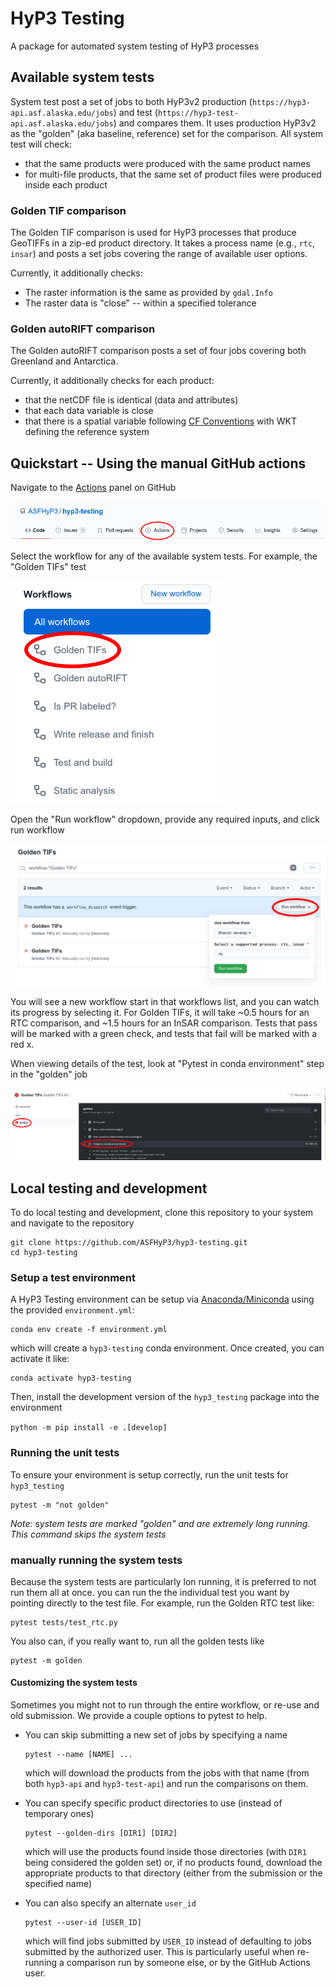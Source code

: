 # HyP3 Testing

A package for automated system testing of HyP3 processes

## Available system tests

System test post a set of jobs to both HyP3v2 production 
(`https://hyp3-api.asf.alaska.edu/jobs`) and test (`https://hyp3-test-api.asf.alaska.edu/jobs`)
and compares them. It uses production HyP3v2 as the "golden" (aka baseline, reference) set for the comparison.
All system test will check:
* that the same products were produced with the same product names
* for multi-file products, that the same set of product files were produced inside each product


### Golden TIF comparison

The Golden TIF comparison is used for HyP3 processes that produce GeoTIFFs in a zip-ed product directory.
It takes a process name (e.g., `rtc`, `insar`) and posts a set jobs covering the range of available user options.

Currently, it additionally checks:
* The raster information is the same as provided by `gdal.Info`
* The raster data is "close" -- within a specified tolerance

### Golden autoRIFT comparison

The Golden autoRIFT comparison posts a set of four jobs covering both Greenland and Antarctica.

Currently, it additionally checks for each product:
* that the netCDF file is identical (data and attributes)
* that each data variable is close
* that there is a spatial variable following [CF Conventions](https://cfconventions.org/)
  with WKT defining the reference system

## Quickstart -- Using the manual GitHub actions

Navigate to the [Actions](https://github.com/ASFHyP3/hyp3-testing/actions) panel on GitHub

![Actions menu item](docs/imgs/actions-tab.png?raw=true)

Select the workflow for any of the available system tests. For example, the "Golden TIFs" test

![Golden RTC workflow](docs/imgs/golden-tif-workflow.png?raw=true)

Open the "Run workflow" dropdown, provide any required inputs, and click run workflow

![Golden RTC workflow](docs/imgs/golden-tif-run.png?raw=true)

You will see a new workflow start in that workflows list, and you can watch its progress by selecting it.
For Golden TIFs, it will take ~0.5 hours for an RTC comparison, and ~1.5 hours for an InSAR comparison.
Tests that pass will be marked with a green check, and tests that fail will be marked with a red x.

When viewing details of the test, look at "Pytest in conda environment" step in the "golden" job

![Golden RTC workflow](docs/imgs/golden-tif-details.png?raw=true)

## Local testing and development

To do local testing and development, clone this repository to your system and navigate to the repository

```
git clone https://github.com/ASFHyP3/hyp3-testing.git
cd hyp3-testing
```

### Setup a test environment

A HyP3 Testing environment can be setup via 
[Anaconda/Miniconda](https://docs.conda.io/projects/conda/en/latest/user-guide/install/download.html#) 
using the provided `environment.yml`:

```
conda env create -f environment.yml
```

which will create a `hyp3-testing` conda environment. Once created, you can activate it like:

```
conda activate hyp3-testing
```

Then, install the development version of the `hyp3_testing` package into the environment

`python -m pip install -e .[develop]`

### Running the unit tests

To ensure your environment is setup correctly, run the unit tests for `hyp3_testing`

```
pytest -m "not golden"
```

*Note: system tests are marked "golden" and are extremely long running. This command skips the system tests*


### manually running the system tests

Because the system tests are particularly lon running, it is preferred to not run them all at once.
you can run the the individual test you want by pointing directly to the test file. For example,
run the Golden RTC test like:

```
pytest tests/test_rtc.py
```

You also can, if you really want to, run all the golden tests like

```
pytest -m golden
```

#### Customizing the system tests

Sometimes you might not to run through the entire workflow, or re-use and old submission. We provide
a couple options to pytest to help.

* You can skip submitting a new set of jobs by specifying a name
  ```
  pytest --name [NAME] ...
  ```

  which will download the products from the jobs with that name (from both `hyp3-api` and `hyp3-test-api`)
  and run the comparisons on them.

* You can specify specific product directories to use (instead of temporary ones)
  ```
  pytest --golden-dirs [DIR1] [DIR2]
  ```
  which will use the products found inside those directories (with `DIR1` being considered the golden set)
  or, if no products found, download the appropriate products to that directory (either from the 
  submission or the specified name)

* You can also specify an alternate `user_id`
  ```
  pytest --user-id [USER_ID]
  ```
  which will find jobs submitted by `USER_ID` instead of defaulting to jobs submitted by the authorized user. This is
  particularly useful when re-running a comparison run by someone else, or by the GitHub Actions user.
